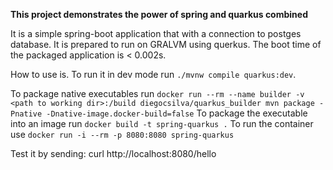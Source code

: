 **This project demonstrates the power of spring and quarkus combined**

It is a simple spring-boot application that with a connection 
to postges database. It is prepared to run on GRALVM 
using querkus.
The boot time of the packaged application is < 0.002s.

How to use is.
To run it in dev mode run `./mvnw compile quarkus:dev`.

To package native executables run `docker run --rm --name builder -v <path to working dir>:/build diegocsilva/quarkus_builder mvn package -Pnative -Dnative-image.docker-build=false`
To package the executable into an image run `docker build -t spring-quarkus .`
To run the container use `docker run -i --rm -p 8080:8080 spring-quarkus`

Test it by sending: curl http://localhost:8080/hello  